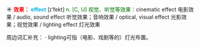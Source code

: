 ☀ <font color="red">**效果：**</font>
<font color="sky blue">**effect**</font> [ɪ'fekt] 
<font color="rgb(227, 108, 9)">n. [C, U] 视觉、听觉等效果：</font>cinematic effect 电影效果 / audio, sound effect 听觉效果；音响效果 / optical, visual effect 光影效果；视觉效果 / lighting effect 灯光效果

周边词汇补充：
· lighting可指（电影、戏剧等的）灯光布置。